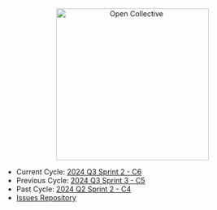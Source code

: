 
<div align="center">
  <a href="https://opencollective.com/" target="_blank" rel="noopener noreferrer">
    <img width="300" src="https://opencollective.com/public/images/opencollectivelogo.svg" alt="Open Collective">
  </a>
</div>

<ul>
  <li>Current Cycle: <a href="https://github.com/orgs/opencollective/projects/5/views/55">2024 Q3 Sprint 2 - C6</a></li>
  <li>Previous Cycle: <a href="https://github.com/orgs/opencollective/projects/5/views/54">2024 Q3 Sprint 3 - C5</a></li>
  <li>Past Cycle: <a href="https://github.com/orgs/opencollective/projects/5/views/53">2024 Q2 Sprint 2 - C4</a></li>
  <li><a href="https://github.com/opencollective/opencollective/issues">Issues Repository</a></li>
</ul>

